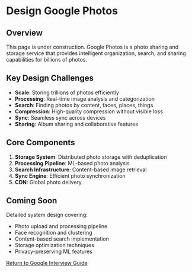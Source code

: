 # Design Google Photos

## Overview

This page is under construction. Google Photos is a photo sharing and storage service that provides intelligent organization, search, and sharing capabilities for billions of photos.

## Key Design Challenges

- **Scale**: Storing trillions of photos efficiently
- **Processing**: Real-time image analysis and categorization
- **Search**: Finding photos by content, faces, places, things
- **Compression**: High-quality compression without visible loss
- **Sync**: Seamless sync across devices
- **Sharing**: Album sharing and collaborative features

## Core Components

1. **Storage System**: Distributed photo storage with deduplication
2. **Processing Pipeline**: ML-based photo analysis
3. **Search Infrastructure**: Content-based image retrieval
4. **Sync Engine**: Efficient photo synchronization
5. **CDN**: Global photo delivery

## Coming Soon

Detailed system design covering:
- Photo upload and processing pipeline
- Face recognition and clustering
- Content-based search implementation
- Storage optimization techniques
- Privacy-preserving ML features

[Return to Google Interview Guide](./index.md)
